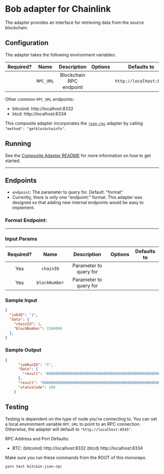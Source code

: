 # Bob adapter for Chainlink

The adapter provides an interface for retrieving data from the source blockchain.

## Configuration

The adapter takes the following environment variables:

| Required? |   Name    |       Description       | Options |       Defaults to       |
| :-------: | :-------: | :---------------------: | :-----: | :---------------------: |
|           | `RPC_URL` | Blockchain RPC endpoint |         | `http://localhost:8545` |

Other common `RPC_URL` endpoints:

- bitcoind: http://localhost:8332
- btcd: http://localhost:8334


This composite adapter incorporates the [`json-rpc`](../../sources/json-rpc) adapter by calling `"method": "getblockchainfo"`.

## Running

See the [Composite Adapter README](../README.md) for more information on how to get started.

---

## Endpoints
- `endpoint`: The parameter to query for. Default: "format"
- Currently, there is only one "endpoint:" format. This adapter was designed so that adding new internal endpoints would be easy to implement.

### Format Endpoint:

---

### Input Params

| Required? |    Name    |      Description       | Options | Defaults to  |
| :-------: | :--------: | :--------------------: | :-----: | :----------: |
|    Yes    | `chainID`  | Parameter to query for |         |              |
|    Yes    | `blockNumber`| Parameter to query for |       |              |

### Sample Input

```json
{
  "jobID": "1",
  "data": {
    "chainId": 1,
    "blockNumber": 1500000
  },
}
```

### Sample Output
```json
{
      "jobRunID": "1",
      "data": {
        "result": "000000000000000000000000000000000000000000000000000000000000000183952d392f9b0059eea94b10d1a095eefb1943ea91595a16c6698757127d4e1c371086374dcad57dab3a0774e9877152e0c5b4a75815a50ea568d649f0e80077"
      },
      "result": "000000000000000000000000000000000000000000000000000000000000000183952d392f9b0059eea94b10d1a095eefb1943ea91595a16c6698757127d4e1c371086374dcad57dab3a0774e9877152e0c5b4a75815a50ea568d649f0e80077",
      "statusCode": 200
    }
```

## Testing

Testing is dependent on the type of node you're connecting to. You can set a local environment variable `RPC_URL` to point to an RPC connection. Otherwise, the adapter will default to `"http://localhost:8545"`.

RPC Address and Port Defaults:

- BTC: (bitcoind) http://localhost:8332 (btcd) http://localhost:8334

Make sure you run these commands from the ROOT of this monorepo.

```bash
yarn test bitcoin-json-rpc
```
